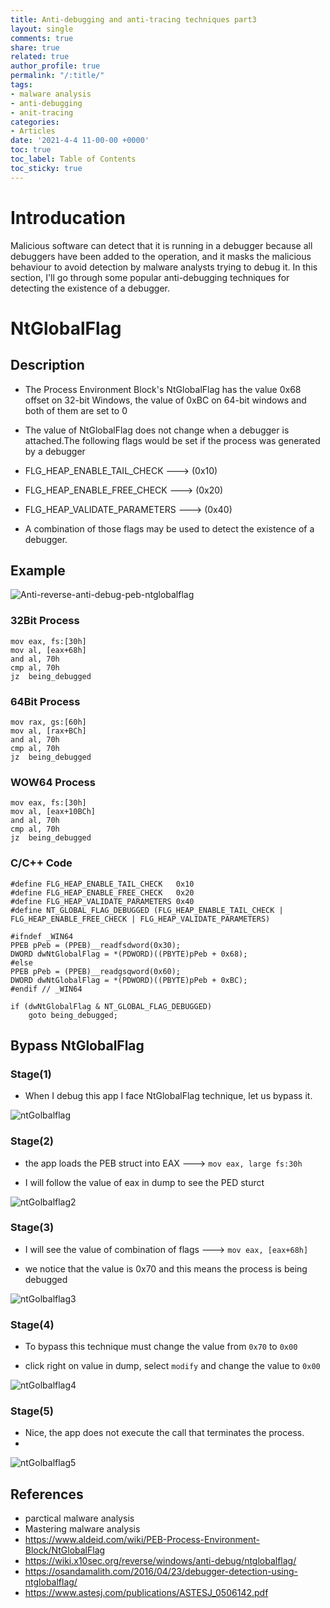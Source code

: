 ```yaml
---
title: Anti-debugging and anti-tracing techniques part3
layout: single
comments: true
share: true
related: true
author_profile: true
permalink: "/:title/"
tags:
- malware analysis 
- anti-debugging
- anit-tracing
categories:
- Articles
date: '2021-4-4 11-00-00 +0000'
toc: true
toc_label: Table of Contents
toc_sticky: true
---
```

# Introducation 

Malicious software can detect that it is running in a debugger because all debuggers have been added to the operation, and it masks the malicious behaviour to avoid detection by malware analysts trying to debug it. In this section, I'll go through some popular anti-debugging techniques for detecting the existence of a debugger.

# NtGlobalFlag 
## Description 
* The Process Environment Block's NtGlobalFlag has the value 0x68 offset on 32-bit Windows, the value of 0xBC on 64-bit windows and both of them are set to 0
* The value of NtGlobalFlag does not change when a debugger is attached.The following flags would be set if the process was generated by a debugger

* FLG_HEAP_ENABLE_TAIL_CHECK    ---> (0x10)
* FLG_HEAP_ENABLE_FREE_CHECK    ---> (0x20)
* FLG_HEAP_VALIDATE_PARAMETERS  ---> (0x40)

* A combination of those flags may be used to detect the existence of a debugger.
## Example

![Anti-reverse-anti-debug-peb-ntglobalflag](https://user-images.githubusercontent.com/74544712/113925597-80dce100-97eb-11eb-9440-3d033b159cdd.png)

### 32Bit Process

```
mov eax, fs:[30h]
mov al, [eax+68h]
and al, 70h
cmp al, 70h
jz  being_debugged
```
### 64Bit Process

```
mov rax, gs:[60h]
mov al, [rax+BCh]
and al, 70h
cmp al, 70h
jz  being_debugged
```
### WOW64 Process

```
mov eax, fs:[30h]
mov al, [eax+10BCh]
and al, 70h
cmp al, 70h
jz  being_debugged
```
### C/C++ Code

```
#define FLG_HEAP_ENABLE_TAIL_CHECK   0x10
#define FLG_HEAP_ENABLE_FREE_CHECK   0x20
#define FLG_HEAP_VALIDATE_PARAMETERS 0x40
#define NT_GLOBAL_FLAG_DEBUGGED (FLG_HEAP_ENABLE_TAIL_CHECK | FLG_HEAP_ENABLE_FREE_CHECK | FLG_HEAP_VALIDATE_PARAMETERS)

#ifndef _WIN64
PPEB pPeb = (PPEB)__readfsdword(0x30);
DWORD dwNtGlobalFlag = *(PDWORD)((PBYTE)pPeb + 0x68);
#else
PPEB pPeb = (PPEB)__readgsqword(0x60);
DWORD dwNtGlobalFlag = *(PDWORD)((PBYTE)pPeb + 0xBC);
#endif // _WIN64
 
if (dwNtGlobalFlag & NT_GLOBAL_FLAG_DEBUGGED)
    goto being_debugged;
```
## Bypass NtGlobalFlag
### Stage(1)
 * When I debug this app I face NtGlobalFlag technique, let us bypass it.

![ntGolbalflag](https://user-images.githubusercontent.com/74544712/113995768-d4384900-9856-11eb-87d1-38b6f0f85ea4.PNG)

### Stage(2)
 * the app loads the PEB struct into EAX ---> ```mov eax, large fs:30h```

 * I will follow the value of eax in dump to see the PED sturct
 
 ![ntGolbalflag2](https://user-images.githubusercontent.com/74544712/113996306-558fdb80-9857-11eb-82d6-42d83876c04b.PNG)

### Stage(3)
* I will see the value of combination of flags ---> ```mov eax, [eax+68h]```

* we notice that the value is 0x70 and this means the process is being debugged

![ntGolbalflag3](https://user-images.githubusercontent.com/74544712/113997023-0ac29380-9858-11eb-8412-e23c54e9518e.PNG)

### Stage(4)

* To bypass this technique must change the value from ```0x70``` to ```0x00```

* click right on value in dump, select ```modify``` and change the value to ```0x00```

![ntGolbalflag4](https://user-images.githubusercontent.com/74544712/113997665-a5bb6d80-9858-11eb-8e64-c2e2efa5e83b.PNG)

### Stage(5)
* Nice, the app does not execute the call that terminates the process.
* 
 ![ntGolbalflag5](https://user-images.githubusercontent.com/74544712/113998000-ed41f980-9858-11eb-98a7-8c6245bdfd85.PNG)
 
## References
* parctical malware analysis 
* Mastering malware analysis 
* https://www.aldeid.com/wiki/PEB-Process-Environment-Block/NtGlobalFlag
* https://wiki.x10sec.org/reverse/windows/anti-debug/ntglobalflag/
* https://osandamalith.com/2016/04/23/debugger-detection-using-ntglobalflag/
* https://www.astesj.com/publications/ASTESJ_0506142.pdf
  
		
		


 
